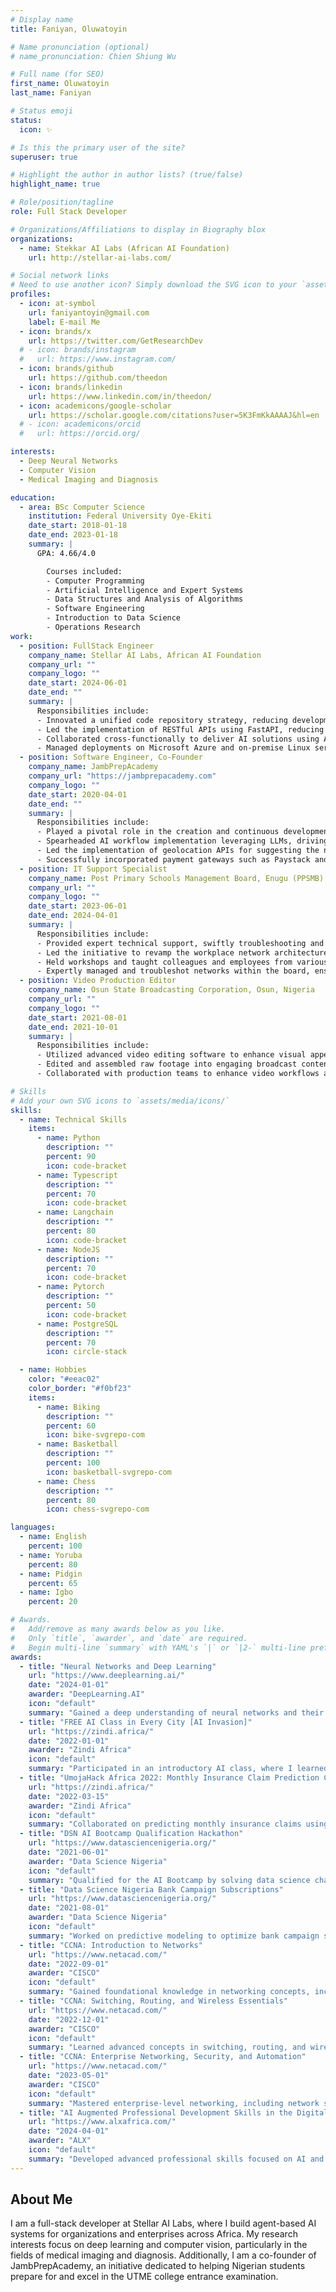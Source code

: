 ```yaml
---
# Display name
title: Faniyan, Oluwatoyin

# Name pronunciation (optional)
# name_pronunciation: Chien Shiung Wu

# Full name (for SEO)
first_name: Oluwatoyin
last_name: Faniyan

# Status emoji
status:
  icon: ✨

# Is this the primary user of the site?
superuser: true

# Highlight the author in author lists? (true/false)
highlight_name: true

# Role/position/tagline
role: Full Stack Developer

# Organizations/Affiliations to display in Biography blox
organizations:
  - name: Stekkar AI Labs (African AI Foundation)
    url: http://stellar-ai-labs.com/

# Social network links
# Need to use another icon? Simply download the SVG icon to your `assets/media/icons/` folder.
profiles:
  - icon: at-symbol
    url: faniyantoyin@gmail.com
    label: E-mail Me
  - icon: brands/x
    url: https://twitter.com/GetResearchDev
  # - icon: brands/instagram
  #   url: https://www.instagram.com/
  - icon: brands/github
    url: https://github.com/theedon
  - icon: brands/linkedin
    url: https://www.linkedin.com/in/theedon/
  - icon: academicons/google-scholar
    url: https://scholar.google.com/citations?user=5K3FmKkAAAAJ&hl=en
  # - icon: academicons/orcid
  #   url: https://orcid.org/

interests:
  - Deep Neural Networks
  - Computer Vision
  - Medical Imaging and Diagnosis

education:
  - area: BSc Computer Science
    institution: Federal University Oye-Ekiti
    date_start: 2018-01-18
    date_end: 2023-01-18
    summary: |
      GPA: 4.66/4.0

        Courses included:
        - Computer Programming
        - Artificial Intelligence and Expert Systems
        - Data Structures and Analysis of Algorithms
        - Software Engineering
        - Introduction to Data Science
        - Operations Research
work:
  - position: FullStack Engineer
    company_name: Stellar AI Labs, African AI Foundation
    company_url: ""
    company_logo: ""
    date_start: 2024-06-01
    date_end: ""
    summary: |
      Responsibilities include:
      - Innovated a unified code repository strategy, reducing development overhead by 30% through scalable solutions
      - Led the implementation of RESTful APIs using FastAPI, reducing backend response times by 20%
      - Collaborated cross-functionally to deliver AI solutions using AI agents, boosting client satisfaction and improving project efficiency
      - Managed deployments on Microsoft Azure and on-premise Linux servers, utilizing Azure AI services for seamless operations
  - position: Software Engineer, Co-Founder
    company_name: JambPrepAcademy
    company_url: "https://jambprepacademy.com"
    company_logo: ""
    date_start: 2020-04-01
    date_end: ""
    summary: |
      Responsibilities include:
      - Played a pivotal role in the creation and continuous development of the JambPrep mobile app (with over 100k downloads on the Google Play Store) and web app
      - Spearheaded AI workflow implementation leveraging LLMs, driving a 35% increase in the user base
      - Led the implementation of geolocation APIs for suggesting the nearest UTME exam center, enhancing the user experience
      - Successfully incorporated payment gateways such as Paystack and Stripe, leveraging their APIs for secure and seamless transactions within the application
  - position: IT Support Specialist
    company_name: Post Primary Schools Management Board, Enugu (PPSMB)
    company_url: ""
    company_logo: ""
    date_start: 2023-06-01
    date_end: 2024-04-01
    summary: |
      Responsibilities include:
      - Provided expert technical support, swiftly troubleshooting and resolving software issues while tailoring solutions for specific departmental needs
      - Led the initiative to revamp the workplace network architecture, leveraging my knowledge of networks to achieve significant performance improvements
      - Held workshops and taught colleagues and employees from various departments in the business how to execute fundamental networking chores
      - Expertly managed and troubleshot networks within the board, ensuring seamless connectivity and resolving issues promptly
  - position: Video Production Editor
    company_name: Osun State Broadcasting Corporation, Osun, Nigeria
    company_url: ""
    company_logo: ""
    date_start: 2021-08-01
    date_end: 2021-10-01
    summary: |
      Responsibilities include:
      - Utilized advanced video editing software to enhance visual appeal and storytelling
      - Edited and assembled raw footage into engaging broadcast content, leveraging AI tools for automated scene detection
      - Collaborated with production teams to enhance video workflows and visual storytelling

# Skills
# Add your own SVG icons to `assets/media/icons/`
skills:
  - name: Technical Skills
    items:
      - name: Python
        description: ""
        percent: 90
        icon: code-bracket
      - name: Typescript
        description: ""
        percent: 70
        icon: code-bracket
      - name: Langchain
        description: ""
        percent: 80
        icon: code-bracket
      - name: NodeJS
        description: ""
        percent: 70
        icon: code-bracket
      - name: Pytorch
        description: ""
        percent: 50
        icon: code-bracket
      - name: PostgreSQL
        description: ""
        percent: 70
        icon: circle-stack

  - name: Hobbies
    color: "#eeac02"
    color_border: "#f0bf23"
    items:
      - name: Biking
        description: ""
        percent: 60
        icon: bike-svgrepo-com
      - name: Basketball
        description: ""
        percent: 100
        icon: basketball-svgrepo-com
      - name: Chess
        description: ""
        percent: 80
        icon: chess-svgrepo-com

languages:
  - name: English
    percent: 100
  - name: Yoruba
    percent: 80
  - name: Pidgin
    percent: 65
  - name: Igbo
    percent: 20

# Awards.
#   Add/remove as many awards below as you like.
#   Only `title`, `awarder`, and `date` are required.
#   Begin multi-line `summary` with YAML's `|` or `|2-` multi-line prefix and indent 2 spaces below.
awards:
  - title: "Neural Networks and Deep Learning"
    url: "https://www.deeplearning.ai/"
    date: "2024-01-01"
    awarder: "DeepLearning.AI"
    icon: "default"
    summary: "Gained a deep understanding of neural networks and their practical applications, further enhancing my knowledge in deep learning techniques."
  - title: "FREE AI Class in Every City [AI Invasion]"
    url: "https://zindi.africa/"
    date: "2022-01-01"
    awarder: "Zindi Africa"
    icon: "default"
    summary: "Participated in an introductory AI class, where I learned fundamental AI concepts and engaged with the community to solve real-world problems using AI tools."
  - title: "UmojaHack Africa 2022: Monthly Insurance Claim Prediction Challenge"
    url: "https://zindi.africa/"
    date: "2022-03-15"
    awarder: "Zindi Africa"
    icon: "default"
    summary: "Collaborated on predicting monthly insurance claims using machine learning techniques in a competitive hackathon setting, enhancing my practical data science skills."
  - title: "DSN AI Bootcamp Qualification Hackathon"
    url: "https://www.datasciencenigeria.org/"
    date: "2021-06-01"
    awarder: "Data Science Nigeria"
    icon: "default"
    summary: "Qualified for the AI Bootcamp by solving data science challenges that tested my analytical and machine learning expertise."
  - title: "Data Science Nigeria Bank Campaign Subscriptions"
    url: "https://www.datasciencenigeria.org/"
    date: "2021-08-01"
    awarder: "Data Science Nigeria"
    icon: "default"
    summary: "Worked on predictive modeling to optimize bank campaign subscriptions, developing robust solutions using machine learning frameworks."
  - title: "CCNA: Introduction to Networks"
    url: "https://www.netacad.com/"
    date: "2022-09-01"
    awarder: "CISCO"
    icon: "default"
    summary: "Gained foundational knowledge in networking concepts, including LANs, WANs, and the architecture of modern networking systems."
  - title: "CCNA: Switching, Routing, and Wireless Essentials"
    url: "https://www.netacad.com/"
    date: "2022-12-01"
    awarder: "CISCO"
    icon: "default"
    summary: "Learned advanced concepts in switching, routing, and wireless networking, enabling me to design and manage complex networks."
  - title: "CCNA: Enterprise Networking, Security, and Automation"
    url: "https://www.netacad.com/"
    date: "2023-05-01"
    awarder: "CISCO"
    icon: "default"
    summary: "Mastered enterprise-level networking, including network security, automation, and advanced configurations, preparing me for real-world implementations."
  - title: "AI Augmented Professional Development Skills in the Digital Age"
    url: "https://www.alxafrica.com/"
    date: "2024-04-01"
    awarder: "ALX"
    icon: "default"
    summary: "Developed advanced professional skills focused on AI and digital tools, enhancing my capability to adapt to the evolving tech landscape."
---
```


## About Me

I am a full-stack developer at Stellar AI Labs, where I build agent-based AI systems for organizations and enterprises across Africa. My research interests focus on deep learning and computer vision, particularly in the fields of medical imaging and diagnosis. Additionally, I am a co-founder of JambPrepAcademy, an initiative dedicated to helping Nigerian students prepare for and excel in the UTME college entrance examination.
